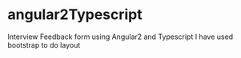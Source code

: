 # angular2Typescript
Interview Feedback form using Angular2 and Typescript
I have used bootstrap to do layout

